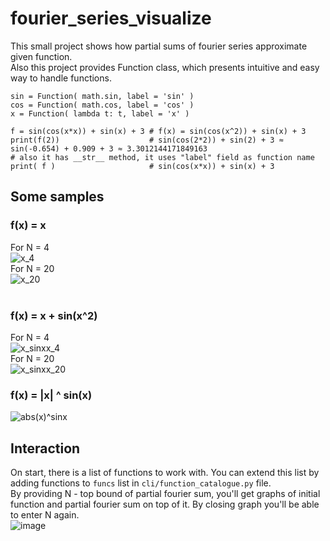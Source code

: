 # fourier_series_visualize
This small project shows how partial sums of fourier series approximate given function. <br>
Also this project provides Function class, which presents intuitive and easy way to handle functions. <br>
```
sin = Function( math.sin, label = 'sin' )
cos = Function( math.cos, label = 'cos' )
x = Function( lambda t: t, label = 'x' )

f = sin(cos(x*x)) + sin(x) + 3 # f(x) = sin(cos(x^2)) + sin(x) + 3
print(f(2))                    # sin(cos(2*2)) + sin(2) + 3 ≈ sin(-0.654) + 0.909 + 3 ≈ 3.3012144171849163
# also it has __str__ method, it uses "label" field as function name
print( f )                     # sin(cos(x*x)) + sin(x) + 3
```
## Some samples
### f(x) = x
For N = 4 <br>
 ![x_4](https://user-images.githubusercontent.com/99137907/210859403-2b461626-e8a2-403b-8400-04fcdc32bdd3.png)
 <br>
For N = 20 <br>
 ![x_20](https://user-images.githubusercontent.com/99137907/210859572-c2b62b65-9209-4dac-b4b6-27f2ba5da7b2.png)
 <br>
<br>
### f(x) = x + sin(x^2)
For N = 4 <br>
 ![x_sinxx_4](https://user-images.githubusercontent.com/99137907/210859805-79b4a75c-af61-4f3e-9303-49c5122d1bfb.png)
 <br>
For N = 20 <br>
 ![x_sinxx_20](https://user-images.githubusercontent.com/99137907/210859021-549289d5-ff6e-4331-8181-864dd1efa63f.png)
 <br>
### f(x) = |x| ^ sin(x)
 ![abs(x)^sinx](https://user-images.githubusercontent.com/99137907/214661663-65a53106-f03d-4a9b-afaf-5d1830b571fd.png)
 <br>
 
## Interaction
On start, there is a list of functions to work with. You can extend this list by adding functions to `funcs` list in `cli/function_catalogue.py` file. <br>
By providing N - top bound of partial fourier sum, you'll get graphs of initial function and partial fourier sum on top of it. By closing graph you'll be able to enter N again. <br> 
![image](https://user-images.githubusercontent.com/99137907/210856382-d64759b4-1fcb-4fd3-8e24-ac27cd09db43.png) <br>
